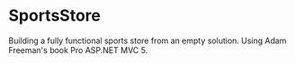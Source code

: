 # SportsStore
Building a fully functional sports store from an empty solution. Using Adam Freeman's book Pro ASP.NET MVC 5.

